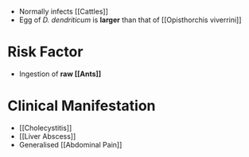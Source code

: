 - Normally infects [[Cattles]]
- Egg of *D. dendriticum* is **larger** than that of [[Opisthorchis viverrini]]

# Risk Factor
- Ingestion of **raw [[Ants]]**

# Clinical Manifestation
- [[Cholecystitis]]
- [[Liver Abscess]]
- Generalised [[Abdominal Pain]]
